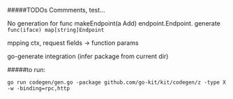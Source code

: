 #####TODOs
Commments, test...

No generation for
func makeEndpoint(a Add) endpoint.Endpoint.
generate
`func(iface) map[string]Endpoint`

mpping
ctx, request fields  -> function params


go-generate integration (infer package from current dir)


#####to run:

`go run codegen/gen.go -package github.com/go-kit/kit/codegen/z -type X -w -binding=rpc,http`
